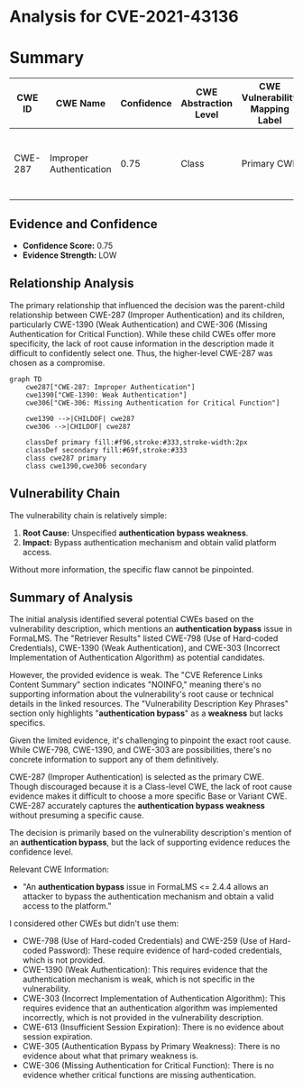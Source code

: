 # Analysis for CVE-2021-43136

# Summary
| CWE ID | CWE Name | Confidence | CWE Abstraction Level | CWE Vulnerability Mapping Label | CWE-Vulnerability Mapping Notes |
|---|---|---|---|---|---|
| CWE-287 | Improper Authentication | 0.75 | Class | Primary CWE | Discouraged, but chosen because of lack of specific root cause |

## Evidence and Confidence

*   **Confidence Score:** 0.75
*   **Evidence Strength:** LOW

## Relationship Analysis
The primary relationship that influenced the decision was the parent-child relationship between CWE-287 (Improper Authentication) and its children, particularly CWE-1390 (Weak Authentication) and CWE-306 (Missing Authentication for Critical Function). While these child CWEs offer more specificity, the lack of root cause information in the description made it difficult to confidently select one. Thus, the higher-level CWE-287 was chosen as a compromise.

```mermaid
graph TD
    cwe287["CWE-287: Improper Authentication"]
    cwe1390["CWE-1390: Weak Authentication"]
    cwe306["CWE-306: Missing Authentication for Critical Function"]
    
    cwe1390 -->|CHILDOF| cwe287
    cwe306 -->|CHILDOF| cwe287
    
    classDef primary fill:#f96,stroke:#333,stroke-width:2px
    classDef secondary fill:#69f,stroke:#333
    class cwe287 primary
    class cwe1390,cwe306 secondary
```

## Vulnerability Chain
The vulnerability chain is relatively simple:

1.  **Root Cause:** Unspecified **authentication bypass** **weakness**.
2.  **Impact:** Bypass authentication mechanism and obtain valid platform access.

Without more information, the specific flaw cannot be pinpointed.

## Summary of Analysis
The initial analysis identified several potential CWEs based on the vulnerability description, which mentions an **authentication bypass** issue in FormaLMS. The "Retriever Results" listed CWE-798 (Use of Hard-coded Credentials), CWE-1390 (Weak Authentication), and CWE-303 (Incorrect Implementation of Authentication Algorithm) as potential candidates.

However, the provided evidence is weak. The "CVE Reference Links Content Summary" section indicates "NOINFO," meaning there's no supporting information about the vulnerability's root cause or technical details in the linked resources. The "Vulnerability Description Key Phrases" section only highlights "**authentication bypass**" as a **weakness** but lacks specifics.

Given the limited evidence, it's challenging to pinpoint the exact root cause. While CWE-798, CWE-1390, and CWE-303 are possibilities, there's no concrete information to support any of them definitively.

CWE-287 (Improper Authentication) is selected as the primary CWE. Though discouraged because it is a Class-level CWE, the lack of root cause evidence makes it difficult to choose a more specific Base or Variant CWE. CWE-287 accurately captures the **authentication bypass** **weakness** without presuming a specific cause.

The decision is primarily based on the vulnerability description's mention of an **authentication bypass**, but the lack of supporting evidence reduces the confidence level.

Relevant CWE Information:
- "An **authentication bypass** issue in FormaLMS <= 2.4.4 allows an attacker to bypass the authentication mechanism and obtain a valid access to the platform."

I considered other CWEs but didn't use them:

*   CWE-798 (Use of Hard-coded Credentials) and CWE-259 (Use of Hard-coded Password): These require evidence of hard-coded credentials, which is not provided.
*   CWE-1390 (Weak Authentication): This requires evidence that the authentication mechanism is weak, which is not specific in the vulnerability.
*   CWE-303 (Incorrect Implementation of Authentication Algorithm): This requires evidence that an authentication algorithm was implemented incorrectly, which is not provided in the vulnerability description.
*   CWE-613 (Insufficient Session Expiration): There is no evidence about session expiration.
*   CWE-305 (Authentication Bypass by Primary Weakness): There is no evidence about what that primary weakness is.
* CWE-306 (Missing Authentication for Critical Function): There is no evidence whether critical functions are missing authentication.